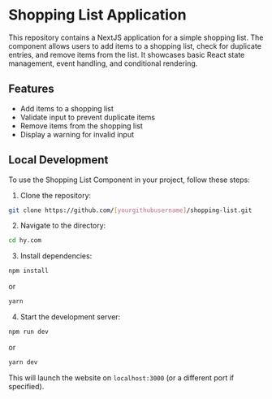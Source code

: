 # Shopping List Application

This repository contains a NextJS application for a simple shopping list. The component allows users to add items to a shopping list, check for duplicate entries, and remove items from the list. It showcases basic React state management, event handling, and conditional rendering.

## Features

-   Add items to a shopping list
-   Validate input to prevent duplicate items
-   Remove items from the shopping list
-   Display a warning for invalid input

## Local Development

To use the Shopping List Component in your project, follow these steps:

1. Clone the repository:

```bash
git clone https://github.com/[yourgithubusername]/shopping-list.git
```

2. Navigate to the directory:

```bash
cd hy.com
```

3. Install dependencies:

```bash
npm install
```

or

```bash
yarn
```

4. Start the development server:

```bash
npm run dev
```

or

```bash
yarn dev
```

This will launch the website on `localhost:3000` (or a different port if specified).
